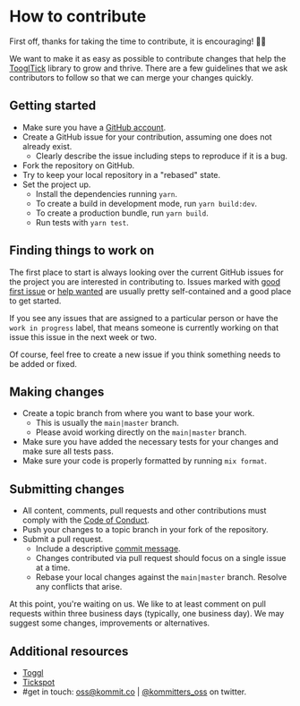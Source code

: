 # How to contribute

First off, thanks for taking the time to contribute, it is encouraging! 🎉🙌

We want to make it as easy as possible to contribute changes that help the [TooglTick][repo] library to grow and thrive. There are a few guidelines that we ask contributors to follow so that we can merge your changes quickly.

## Getting started

* Make sure you have a [GitHub account](https://github.com/signup/free).
* Create a GitHub issue for your contribution, assuming one does not already exist.
  * Clearly describe the issue including steps to reproduce if it is a bug.
* Fork the repository on GitHub.
* Try to keep your local repository in a "rebased" state.
* Set the project up.
  * Install the dependencies running `yarn`.
  * To create a build in development mode, run `yarn build:dev`.
  * To create a production bundle, run `yarn build`.
  * Run tests with `yarn test`.

## Finding things to work on

The first place to start is always looking over the current GitHub issues for the project you are
interested in contributing to. Issues marked with [good first issue][good-first-issue] or [help wanted][help-wanted] are usually pretty self-contained and a good place to get started.

If you see any issues that are assigned to a particular person or have the `work in progress` label, that means
someone is currently working on that issue this issue in the next week or two.

Of course, feel free to create a new issue if you think something needs to be added or fixed.

## Making changes

* Create a topic branch from where you want to base your work.
  * This is usually the `main|master` branch.
  * Please avoid working directly on the `main|master` branch.
* Make sure you have added the necessary tests for your changes and make sure all tests pass.
* Make sure your code is properly formatted by running `mix format`.

## Submitting changes

* All content, comments, pull requests and other contributions must comply with the
  [Code of Conduct][coc].
* Push your changes to a topic branch in your fork of the repository.
* Submit a pull request.
  * Include a descriptive [commit message][commit-msg].
  * Changes contributed via pull request should focus on a single issue at a time.
  * Rebase your local changes against the `main|master` branch. Resolve any conflicts that arise.

At this point, you're waiting on us. We like to at least comment on pull requests within three
business days (typically, one business day). We may suggest some changes, improvements or
alternatives.

## Additional resources

* [Toggl](https://toggl.com/)
* [Tickspot](https://www.tickspot.com/)
* #get in touch: [oss@kommit.co](mailto:oss@kommit.co) | [@kommitters_oss](https://twitter.com/kommitters_oss) on twitter.

[repo]: https://github.com/kommitters/toggltick-js
[coc]: https://github.com/kommitters/toggltick-js/blob/main/CODE_OF_CONDUCT.md
[commit-msg]: https://github.com/erlang/otp/wiki/Writing-good-commit-messages
[good-first-issue]: https://github.com/kommitters/toggltick-js/issues?q=label%3A%22%F0%9F%91%8B+Good+first+issue%22
[help-wanted]: https://github.com/kommitters/toggltick-js/issues?q=label%3A%22%F0%9F%86%98+Help+wanted%22

